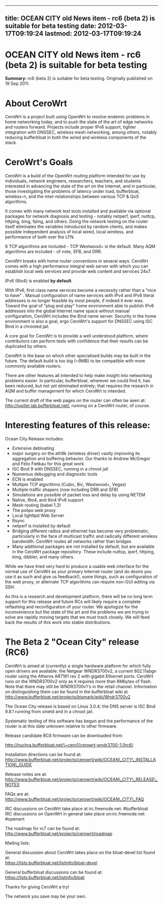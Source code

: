 
---
title: OCEAN CITY old News item - rc6 (beta 2) is suitable for beta testing
date: 2012-03-17T09:19:24
lastmod: 2012-03-17T09:19:24
---
OCEAN CITY old News item - rc6 (beta 2) is suitable for beta testing
====================================================================

**Summary:** rc6 (beta 2) is suitable for beta testing. Originally
published on 19 Sep 2011.

About CeroWrt
=============

CeroWrt is a project built using OpenWrt to resolve endemic problems in
home networking today, and to push the state of the art of edge networks
and routers forward. Projects include proper IPv6 support, tighter
integration with DNSSEC, wireless mesh networking, among others, notably
reducing bufferbloat in both the wired and wireless components of the
stack.

CeroWrt's Goals
===============

CeroWrt is a build of the OpenWrt routing platform intended for use by
individuals, network engineers, researchers, teachers, and students
interested in advancing the state of the art on the Internet, and in
particular, those investigating the problems of latency under load,
bufferbloat, wireless-n, and the inter-relationships between various TCP
& QoS algorithms.

It comes with many network test tools installed and available via
optional packages for network diagnosis and testing - notably netperf,
iperf, nuttcp, httping, bing, fping, and others. Doing the network
testing on the router itself eliminates the variables introduced by
random clients, and makes possible independent analysis of local wired,
local wireless, and performance of both over the LFN.

6 TCP algorithms are included - TCP Westwood+ is the default. Many AQM
algorithms are included - of note, SFB, and DRR.

CeroWrt breaks with home router conventions in several ways. CeroWrt
comes with a high performance integral web server with which you can
establish local web services and provide web content and services 24x7.

IPv6 (6to4) is enabled **by default**.

With IPv6, first class name services become a necessity rather than a
"nice to have" . Manual configuration of name services with IPv4 and
IPv6 literal addresses is no longer feasible by most people, if indeed
it ever was. Toward the goal of "plug and play" home environment able to
publish IPv6 addresses into the global Internet name space without
manual configuration, CeroWrt includes the Bind name server. Security in
the home environment is also a goal, ergo CeroWrt's support for DNSSEC
using ISC Bind in a chrooted jail.

A core goal for CeroWrt is to provide a well understood platform, where
contributors can perform tests with confidence that their results can be
duplicated by others.

CeroWrt is the base on which other specialised builds may be built in
the future. The default build is too big (\~9MB) to be compatible with
more commonly available routers.

There are other features all intended to help make insight into
networking problems easier. In particular, bufferbloat, wherever we
could find it, has been reduced, but not yet eliminated entirely; that
requires the research in AQM and buffer management for which CeroWrt is
intended.

The current draft of the web pages on the router can often be seen at:
http://jupiter.lab.bufferbloat.net/, running on a CeroWrt router, of
course.

Interesting features of this release:
=====================================

Ocean City Release includes:

-   Extensive debloating
-   major surgery on the ath9k (wireless driver) vastly improving its
    aggregation and buffering behavior. Our thanks to Andrew McGregor
    and Felix Fietkau for this great work
-   ISC Bind 9 with DNSSEC, running in a chroot jail
-   Numerous debugging and diagnostic tools
-   ECN is enabled
-   Multiple TCP algorithms (Cubic, Bic, Westwood+, Vegas)
-   Multiple traffic shapers (now including DRR and SFB)
-   Simulations are possible of packet loss and delay by using NETEM
-   Native, 6to4, and 6in4 IPv6 support
-   Mesh routing (babel 1.2)
-   The polipo web proxy
-   Local lighttpd Web Server
-   Rsync
-   netperf is installed by default
-   Bridging different radios and ethernet has become very problematic,
    particularly in the face of multicast traffic and radically
    different wireless bandwidth. CeroWrt routes all networks rather
    than bridges
-   Many additional packages are not installed by default, but are
    available in the CeroWrt package repository. These include nuttcp,
    iperf, httping, bing, dibbler, and many others.

While we have tried very hard to produce a usable web interface for the
normal use of CeroWrt as your primary Internet router (and do desire you
use it as such and give us feedback!), some things, such as
configuration of the web proxy, or alternate TCP algorithms can require
non-GUI editing via SSH.

As this is a research and development platform, there will be no long
term support for this release and future RCs will likely require a
complete reflashing and reconfiguration of your router. We apologize for
the inconvenience but the state of the art and the problems we are
trying to solve are rapidly moving targets that we must track closely.
We will feed back the results of this work into stable distributions.

The Beta 2 "Ocean City" release (RC6)
=====================================

CeroWrt is aimed at (currently) a single hardware platform for which
fully open drivers are available: the Netgear WNDR3700v2, a current
802.11abgn router using the Atheros AR7161 rev 2 with gigabit Ethernet
ports. CeroWrt runs on the WNDR3700v2 only as it requires more than
8Mbytes of flash. Note that there may still be WNDR3700v1's in the
retail channel. Information on distinguishing them can be found in the
bufferbloat wiki at
http://www.bufferbloat.net/projects/bismark/wiki/Wndr3700v2

The Ocean City release is based on Linux 3.0.4; the DNS server is ISC
Bind 9.8.1 running from xinetd and in a chroot jail.

Systematic testing of this software has begun and the performance of the
router is at this date unknown relative to other firmware.

Release candidate RC6 firmware can be downloaded from:

http://huchra.bufferbloat.net/\~cero1/cerowrt-wndr3700-1.0rc6/

Installation directions can be found at:\
http://www.bufferbloat.net/projects/cerowrt/wiki/OCEAN\_CITY\_INSTALLATION\_GUIDE

Release notes are at:\
http://www.bufferbloat.net/projects/cerowrt/wiki/OCEAN\_CITY\_RELEASE\_NOTES

FAQs are at:\
http://www.bufferbloat.net/projects/cerowrt/wiki/OCEAN\_CITY\_FAQ

IRC discussions on CeroWrt take place at irc.freenode.net:
\#bufferbloat\
IRC discussions on OpenWrt in general take place on:irc.freenode.net:
\#openwrt

The roadmap for rc7 can be found at:
http://www.bufferbloat.net/projects/cerowrt/roadmap

Mailing lists:

General discussion about CeroWrt takes place on the bloat-devel list
found at:\
https://lists.bufferbloat.net/listinfo/bloat-devel

General bufferbloat discussions can be found at:\
https://lists.bufferbloat.net/listinfo/bloat

Thanks for giving CeroWrt a try!

The network you save may be your own.
